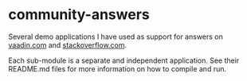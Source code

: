 # community-answers

Several demo applications I have used as support for answers on [vaadin.com](https://vaadin.com/forum) and [stackoverflow.com](https://stackoverflow.com).

Each sub-module is a separate and independent application. See their README.md files for more information on how to compile and run.
